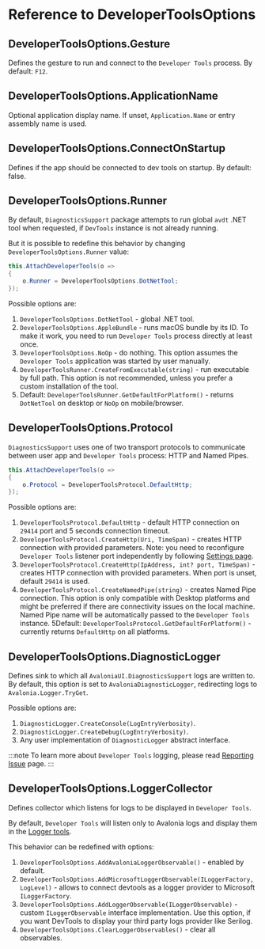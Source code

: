 # Reference to DeveloperToolsOptions

## DeveloperToolsOptions.Gesture

Defines the gesture to run and connect to the `Developer Tools` process.
By default: `F12`.

## DeveloperToolsOptions.ApplicationName

Optional application display name.
If unset, `Application.Name` or entry assembly name is used.

## DeveloperToolsOptions.ConnectOnStartup

Defines if the app should be connected to dev tools on startup.
By default: false.

## DeveloperToolsOptions.Runner

By default, `DiagnosticsSupport` package attempts to run global `avdt` .NET tool when requested, if `DevTools` instance is not already running.

But it is possible to redefine this behavior by changing `DeveloperToolsOptions.Runner` value:

```csharp
this.AttachDeveloperTools(o =>
{
    o.Runner = DeveloperToolsOptions.DotNetTool;
});
```

Possible options are:

1. `DeveloperToolsOptions.DotNetTool` - global .NET tool.
2. `DeveloperToolsOptions.AppleBundle` - runs macOS bundle by its ID. To make it work, you need to run `Developer Tools` process directly at least once.
3. `DeveloperToolsOptions.NoOp` - do nothing. This option assumes the `Developer Tools` application was started by user manually. 
4. `DeveloperToolsRunner.CreateFromExecutable(string)` - run executable by full path. This option is not recommended, unless you prefer a custom installation of the tool.
5. Default: `DeveloperToolsRunner.GetDefaultForPlatform()` - returns `DotNetTool` on desktop or `NoOp` on mobile/browser.

## DeveloperToolsOptions.Protocol

`DiagnosticsSupport` uses one of two transport protocols to communicate between user app and `Developer Tools` process: HTTP and Named Pipes.

```csharp
this.AttachDeveloperTools(o =>
{
    o.Protocol = DeveloperToolsProtocol.DefaultHttp;
});
```

Possible options are:

1. `DeveloperToolsProtocol.DefaultHttp` - default HTTP connection on `29414` port and 5 seconds connection timeout.
2. `DeveloperToolsProtocol.CreateHttp(Uri, TimeSpan)` - creates HTTP connection with provided parameters. Note: you need to reconfigure `Developer Tools` listener port independently by following [Settings page](./settings.md).
3. `DeveloperToolsProtocol.CreateHttp(IpAddress, int? port, TimeSpan)` - creates HTTP connection with provided parameters. When port is unset, default `29414` is used. 
4. `DeveloperToolsProtocol.CreateNamedPipe(string)` - creates Named Pipe connection. This option is only compatible with Desktop platforms and might be preferred if there are connectivity issues on the local machine. Named Pipe name will be automatically passed to the `Developer Tools` instance.
5Default: `DeveloperToolsProtocol.GetDefaultForPlatform()` - currently returns `DefaultHttp` on all platforms.

## DeveloperToolsOptions.DiagnosticLogger

Defines sink to which all `AvaloniaUI.DiagnosticsSupport` logs are written to.
By default, this option is set to `AvaloniaDiagnosticLogger`, redirecting logs to `Avalonia.Logger.TryGet`.

Possible options are:

1. `DiagnosticLogger.CreateConsole(LogEntryVerbosity)`.
2. `DiagnosticLogger.CreateDebug(LogEntryVerbosity)`.
3. Any user implementation of `DiagnosticLogger` abstract interface.

:::note
To learn more about `Developer Tools` logging, please read [Reporting Issue](./reporing-issue.md) page.
:::

## DeveloperToolsOptions.LoggerCollector

Defines collector which listens for logs to be displayed in `Developer Tools`.

By default, `Developer Tools` will listen only to Avalonia logs and display them in the [Logger tools](./tools/logs.md).

This behavior can be redefined with options:

1. `DeveloperToolsOptions.AddAvaloniaLoggerObservable()` - enabled by default.
2. `DeveloperToolsOptions.AddMicrosoftLoggerObservable(ILoggerFactory, LogLevel)` - allows to connect devtools as a logger provider to Microsoft `ILoggerFactory`.
3. `DeveloperToolsOptions.AddLoggerObservable(ILoggerObservable)` - custom `ILoggerObservable` interface implementation. Use this option, if you want DevTools to display your third party logs provider like Serilog.
4. `DeveloperToolsOptions.ClearLoggerObservables()` - clear all observables.
